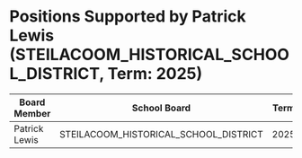 # Positions Supported by Patrick Lewis (STEILACOOM_HISTORICAL_SCHOOL_DISTRICT, Term: 2025)

| Board Member | School Board | Term |
|--------------|--------------|------|
| Patrick Lewis | STEILACOOM_HISTORICAL_SCHOOL_DISTRICT | 2025 |


